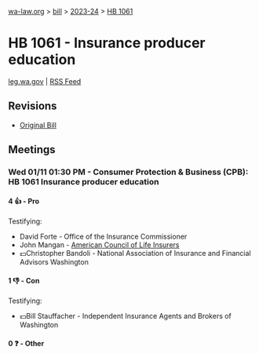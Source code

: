 [wa-law.org](/) > [bill](/bill/) > [2023-24](/bill/2023-24/) > [HB 1061](/bill/2023-24/hb/1061/)

# HB 1061 - Insurance producer education
[leg.wa.gov](https://app.leg.wa.gov/billsummary?BillNumber=1061&Year=2023&Initiative=false) | [RSS Feed](./rss.xml)

## Revisions
* [Original Bill](1/)

## Meetings
### Wed 01/11 01:30 PM - Consumer Protection & Business (CPB): HB 1061 Insurance producer education
#### 4 👍 - Pro
Testifying:
* David Forte - Office of the Insurance Commissioner
* John Mangan - [American Council of Life Insurers](/org/american_council_of_life_insurers/)
* 💵Christopher Bandoli - National Association of Insurance and Financial Advisors Washington

#### 1 👎 - Con
Testifying:
* 💵Bill Stauffacher - Independent Insurance Agents and Brokers of Washington

#### 0 ❓ - Other
